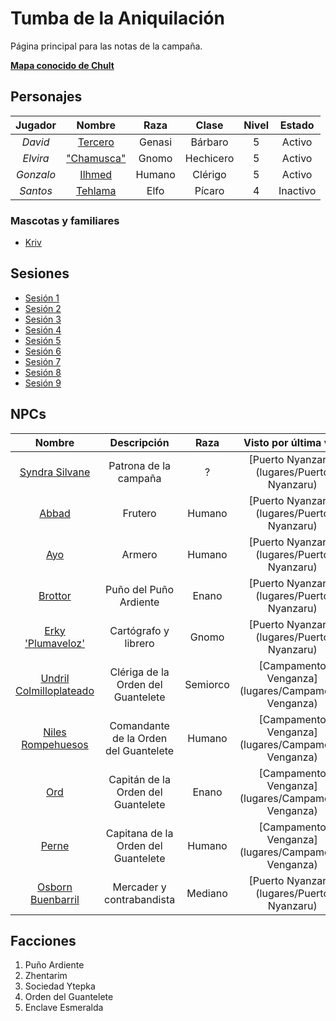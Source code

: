 # Tumba de la Aniquilación

Página principal para las notas de la campaña.

[**Mapa conocido de Chult**](http://chult.bear.098.pl/?show=407,381,382,408,456,354,355,383,409,433,457,479,304,274,244,213,245,275,305,330,356,410,434,458,181,180,212,243,453,303,306,329,328,307,308,309,280,432,251,219,187,179,155,126,14,156,157,158,159,160,161,162)

## Personajes

| **Jugador** | **Nombre** | **Raza** | **Clase** | **Nivel** | **Estado** |
|:-----------:|:----------:|:--------:|:---------:|:---------:|:----------:|
|   _David_   |   [Tercero](pjs/Tercero)  |  Genasi  |   Bárbaro |     5     |   Activo   |
|   _Elvira_  | ["Chamusca"](pjs/Chamusca) |   Gnomo  | Hechicero |     5     |   Activo   |
|  _Gonzalo_  |   [Ilhmed](pjs/Ilhmed)   |  Humano  |   Clérigo |     5     |   Activo   |
|   _Santos_  |   [Tehlama](pjs/Tehlama)  |   Elfo   |   Pícaro  |     4     |  Inactivo  |

### Mascotas y familiares

- [Kriv](mascotas/Kriv)

## Sesiones

 - [Sesión 1](sesiones/s01)
 - [Sesión 2](sesiones/s02)
 - [Sesión 3](sesiones/s03)
 - [Sesión 4](sesiones/s04)
 - [Sesión 5](sesiones/s05)
 - [Sesión 6](sesiones/s06)
 - [Sesión 7](sesiones/s07)
 - [Sesión 8](sesiones/s08)
 - [Sesión 9](sesiones/s09)

## NPCs

| **Nombre** | **Descripción** | **Raza** | **Visto por última vez** |
|:-----------:|:----------:|:--------:|:---------:|
|   [Syndra Silvane](npcs/Syndra)   | Patrona de la campaña |  ?  | [Puerto Nyanzaru](lugares/Puerto Nyanzaru) |
|   [Abbad](npcs/Abbad)  | Frutero  | Humano | [Puerto Nyanzaru](lugares/Puerto Nyanzaru) |
|  [Ayo](npcs/Ayo)  |  Armero  |  Humano  |   [Puerto Nyanzaru](lugares/Puerto Nyanzaru) |
|   [Brottor](npcs/Brottor)  | Puño del Puño Ardiente | Enano | [Puerto Nyanzaru](lugares/Puerto Nyanzaru) |
| [Erky 'Plumaveloz'](npcs/Plumaveloz) | Cartógrafo y librero | Gnomo | [Puerto Nyanzaru](lugares/Puerto Nyanzaru) |
| [Undril Colmilloplateado](npcs/Undril) | Clériga de la Orden del Guantelete | Semiorco | [Campamento Venganza](lugares/Campamento Venganza) |
| [Niles Rompehuesos](npcs/Niles) | Comandante de la Orden del Guantelete | Humano | [Campamento Venganza](lugares/Campamento Venganza) |
| [Ord](npcs/Ord) | Capitán de la Orden del Guantelete | Enano | [Campamento Venganza](lugares/Campamento Venganza) |
| [Perne](npcs/Perne) | Capitana de la Orden del Guantelete | Humano | [Campamento Venganza](lugares/Campamento Venganza) |
| [Osborn Buenbarril](npcs/Osborn) | Mercader y contrabandista | Mediano | [Puerto Nyanzaru](lugares/Puerto Nyanzaru) | 


## Facciones

1. Puño Ardiente
2. Zhentarim
3. Sociedad Ytepka
4. Orden del Guantelete
5. Enclave Esmeralda